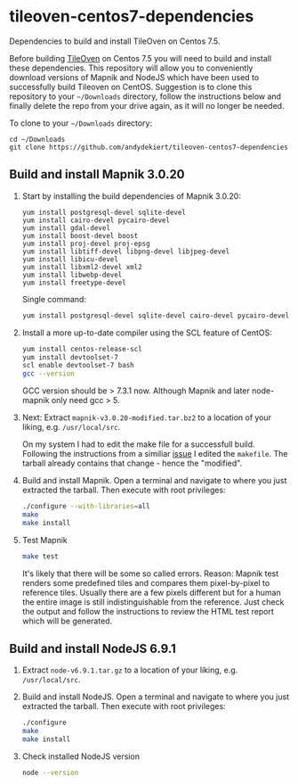 # tileoven-centos7-dependencies
Dependencies to build and install TileOven on Centos 7.5.

Before building [TileOven](https://github.com/andydekiert/tileoven) on Centos 7.5 you will need to build and install these dependencies. This repository will allow you to conveniently download versions of Mapnik and NodeJS which have been used to successfully build Tileoven on CentOS. Suggestion is to clone this repository to your `~/Downloads` directory, follow the instructions below and finally delete the repo from your drive again, as it will no longer be needed.

To clone to your `~/Downloads` directory:
```
cd ~/Downloads
git clone https://github.com/andydekiert/tileoven-centos7-dependencies
```

## Build and install Mapnik 3.0.20
1. Start by installing the build dependencies of Mapnik 3.0.20:
   ```
   yum install postgresql-devel sqlite-devel
   yum install cairo-devel pycairo-devel
   yum install gdal-devel
   yum install boost-devel boost
   yum install proj-devel proj-epsg
   yum install libtiff-devel libpng-devel libjpeg-devel
   yum install libicu-devel
   yum install libxml2-devel xml2
   yum install libwebp-devel
   yum install freetype-devel
   ```
   Single command:
   ```bash
   yum install postgresql-devel sqlite-devel cairo-devel pycairo-devel gdal-devel boost-devel boost proj-devel proj-epsg libtiff-devel libpng-devel libjpeg-devel libicu-devel libxml2-devel xml2 libwebp-devel freetype-devel
   ```
   
2. Install a more up-to-date compiler using the SCL feature of CentOS:
   ```bash
   yum install centos-release-scl
   yum install devtoolset-7
   scl enable devtoolset-7 bash
   gcc --version
   ```
   GCC version should be > 7.3.1 now. Although Mapnik and later node-mapnik only need gcc > 5. 

3. Next: Extract `mapnik-v3.0.20-modified.tar.bz2` to a location of your liking, e.g. `/usr/local/src`.

   On my system I had to edit the make file for a successfull build. Following the instructions from a similiar [issue](https://github.com/mapnik/mapnik/issues/3384) I edited the `makefile`. The tarball already contains that change - hence the "modified".

5. Build and install Mapnik. Open a terminal and navigate to where you just extracted the tarball. Then execute with root privileges:
   ```bash
   ./configure --with-libraries=all
   make
   make install
   ```
   
6. Test Mapnik
   ```bash
   make test
   ```
   It's likely that there will be some so called errors.
   Reason: Mapnik test renders some predefined tiles and compares them pixel-by-pixel to reference tiles. Usually there are a few pixels different but for a human the entire image is still indistinguishable from the reference. Just check the output and follow the instructions to review the HTML test report which will be generated.


## Build and install NodeJS 6.9.1
1. Extract `node-v6.9.1.tar.gz` to a location of your liking, e.g. `/usr/local/src`.

2. Build and install NodeJS. Open a terminal and navigate to where you just extracted the tarball. Then execute with root privileges:
   ```bash
   ./configure
   make
   make install
   ```
   
3. Check installed NodeJS version
   ```bash
   node --version
   ```


